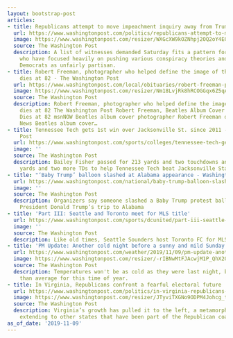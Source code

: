 ```yaml
---
layout: bootstrap-post
articles:
- title: Republicans attempt to move impeachment inquiry away from Trump
  url: https://www.washingtonpost.com/politics/republicans-attempt-to-move-impeachment-inquiry-away-from-trump/2019/11/09/08cc3994-0256-11ea-8501-2a7123a38c58_story.html
  image: https://www.washingtonpost.com/resizer/WXGcXW9kOZNhpj2OQ2oY4EGOxwY=/1440x0/smart/arc-anglerfish-washpost-prod-washpost.s3.amazonaws.com/public/TME74QXU2UI6TMWSD434TWBNXM.jpg
  source: The Washington Post
  description: A list of witnesses demanded Saturday fits a pattern for GOP lawmakers,
    who have focused heavily on pushing various conspiracy theories and attacking
    Democrats as unfairly partisan.
- title: Robert Freeman, photographer who helped define the image of the Beatles,
    dies at 82 - The Washington Post
  url: https://www.washingtonpost.com/local/obituaries/robert-freeman-photographer-who-helped-define-the-image-of-the-beatles-dies-at-82/2019/11/09/29108e96-0308-11ea-8501-2a7123a38c58_story.html
  image: https://www.washingtonpost.com/resizer/Nm18LvjRk8hRCOGGqx6Z5qA6aH8=/1440x0/smart/arc-anglerfish-washpost-prod-washpost.s3.amazonaws.com/public/JFNONGADJAI6VH6SRACZS3A7SY.jpg
  source: The Washington Post
  description: Robert Freeman, photographer who helped define the image of the Beatles,
    dies at 82 The Washington Post Robert Freeman, Beatles Album Cover Photographer,
    Dies at 82 msnNOW Beatles album cover photographer Robert Freeman dead at 82 Fox
    News Beatles album cover…
- title: Tennessee Tech gets 1st win over Jacksonville St. since 2011 - Washington
    Post
  url: https://www.washingtonpost.com/sports/colleges/tennessee-tech-gets-1st-win-over-jacksonville-st-since-2011/2019/11/09/014817ee-0344-11ea-8341-cc3dce52e7de_story.html
  image: ''
  source: The Washington Post
  description: Bailey Fisher passed for 213 yards and two touchdowns and ran for 121
    yards and two more TDs to help Tennessee Tech beat Jacksonville State 37-27
- title: "‘Baby Trump’ balloon slashed at Alabama appearance - Washington Post"
  url: https://www.washingtonpost.com/national/baby-trump-balloon-slashed-at-alabama-appearance/2019/11/09/ed97a450-033c-11ea-8341-cc3dce52e7de_story.html
  image: ''
  source: The Washington Post
  description: Organizers say someone slashed a Baby Trump protest balloon during
    President Donald Trump’s trip to Alabama
- title: 'Part III: Seattle and Toronto meet for MLS title'
  url: https://www.washingtonpost.com/sports/dcunited/part-iii-seattle-and-toronto-meet-for-mls-title/2019/11/09/805d1e2a-0336-11ea-8341-cc3dce52e7de_story.html
  image: ''
  source: The Washington Post
  description: Like old times, Seattle Sounders host Toronto FC for MLS Cup title
- title: 'PM Update: Another cold night before a sunny and mild Sunday.'
  url: https://www.washingtonpost.com/weather/2019/11/09/pm-update-another-cold-night-before-sunny-mild-sunday/
  image: https://www.washingtonpost.com/resizer/-rIBNwMtFJAcwjM1P_QhX2QH36U=/1484x0/arc-anglerfish-washpost-prod-washpost.s3.amazonaws.com/public/3AU2JIDPTZGHFFNVIEBIO76RC4.jpg
  source: The Washington Post
  description: Temperatures won't be as cold as they were last night, but still colder
    than average for this time of year.
- title: In Virginia, Republicans confront a fearful electoral future
  url: https://www.washingtonpost.com/politics/in-virginia-republicans-confront-a-fearful-electoral-future/2019/11/09/2bbdc7aa-026b-11ea-8bab-0fc209e065a8_story.html
  image: https://www.washingtonpost.com/resizer/JTyviTXGNo9ODPM4Johcg_tyjVk=/1440x0/smart/arc-anglerfish-washpost-prod-washpost.s3.amazonaws.com/public/6M2DU2X77QI6TA2BZQ644UXH3Y.jpg
  source: The Washington Post
  description: Virginia’s growth has pulled it to the left, a metamorphosis that is
    extending to other states that have been part of the Republican coalition.
as_of_date: '2019-11-09'
---
```



